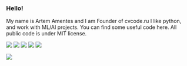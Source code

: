 <h3>Hello!</h3>
<p>
My name is Artem Amentes and I am Founder of cvcode.ru  I like python, and work with ML/AI projects. You can find some useful code here. All public code is under MIT license. 
</p>


![](https://github-profile-summary-cards.vercel.app/api/cards/profile-details?username=ArtemAmentes&theme=solarized_dark)
![](https://github-profile-summary-cards.vercel.app/api/cards/most-commit-language?username=ArtemAmentes&theme=solarized_dark)
![](https://github-profile-summary-cards.vercel.app/api/cards/repos-per-language?username=ArtemAmentes&theme=solarized_dark)
![](https://github-profile-summary-cards.vercel.app/api/cards/stats?username=ArtemAmentes&theme=solarized_dark)
![](https://github-profile-summary-cards.vercel.app/api/cards/productive-time?username=ArtemAmentes&theme=solarized_dark)


![](https://komarev.com/ghpvc/?username=ArtemAmentes)
